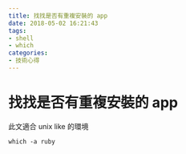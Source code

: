 ```yaml
---
title: 找找是否有重複安裝的 app
date: 2018-05-02 16:21:43
tags:
- shell
- which
categories:
- 技術心得
---
```


# 找找是否有重複安裝的 app

此文適合 unix like 的環境

```shell
which -a ruby
```
